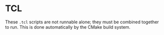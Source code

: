 # TCL

These `.tcl` scripts are not runnable alone; they must be combined together to run. This is done automatically by the CMake build system.
